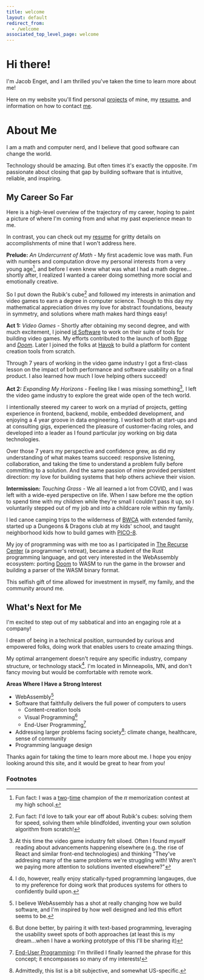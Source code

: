 ```yaml
---
title: welcome
layout: default
redirect_from:
  - /welcome
associated_top_level_page: welcome
---
```


<div id="aboutMe" markdown="1">

# Hi there!

I'm Jacob Enget, and I am thrilled you've taken the time to learn more about me!

Here on my website you'll find personal [projects](/projects) of mine, my [resume](/resume), and information on how
to contact [me](/contact).

# About Me

I am a math and computer nerd, and I believe that good software can change the world.

Technology should be amazing. But often times it's exactly the opposite.
I'm passionate about closing that gap by building software that is intuitive, reliable, and inspiring.

## My Career So Far

Here is a high-level overview of the trajectory of my career, hoping to paint a picture of where I'm coming from and what my past experience mean to me.

In contrast, you can check out my [resume](/resume) for gritty details on accomplishments of mine that I won't address here.

**Prelude:** *An Undercurrent of Math* -
My first academic love was math.
Fun with numbers and computation drove my personal interests from a very young age[^1], and before I even knew what was what I had a math degree...
shortly after, I realized I wanted a career doing something more social and emotionally creative.

So I put down the Rubik's cube[^2] and followed my interests in animation and video games to earn a degree in computer science.
Though to this day my mathematical appreciation drives my love for abstract foundations, beauty in symmetry, and solutions where math makes hard things easy!

**Act 1:** *Video Games* -
Shortly after obtaining my second degree, and with much excitement, I joined [id Software](http://www.idsoftware.com/) to work on their suite of tools for building video games.
My efforts contributed to the launch of both [*Rage*](https://en.wikipedia.org/wiki/Rage_(video_game)) and [*Doom*](https://en.wikipedia.org/wiki/Doom_(2016_video_game)).
Later I joined the folks at [Havok](http://www.havok.com/) to build a platform for content creation tools from scratch.

Through 7 years of working in the video game industry I got a first-class lesson on the impact of both performance and software usability on a final product.
I also learned how much I love helping others succeed!

**Act 2:** *Expanding My Horizons* -
Feeling like I was missing something[^3], I left the video game industry to explore the great wide open of the tech world.

I intentionally steered my career to work on a myriad of projects, getting experience in frontend, backend, mobile, embedded development, and enjoying a 4 year groove in data engineering.
I worked both at start-ups and at consulting gigs, experienced the pleasure of customer-facing roles, and developed into a leader as I found particular joy working on big data technologies.

Over those 7 years my perspective and confidence grew, as did my understanding of what makes teams succeed: responsive listening, collaboration, and taking the time to understand a problem fully before committing to a solution.
And the same passion of mine provided persistent direction: my love for building systems that help others achieve their vision.

**Intermission:** *Touching Grass* - 
We all learned a lot from COVID, and I was left with a wide-eyed perspective on life.
When I saw before me the option to spend time with my children while they're small I couldn't pass it up, so I voluntarily stepped out of my job and into a childcare role within my family.

I led canoe camping trips to the wilderness of [BWCA](https://www.fs.usda.gov/recarea/superior/recarea/?recid=84168) with extended family, started up a Dungeons & Dragons club at my kids' school, and taught neighborhood kids how to build games with [PICO-8](https://www.lexaloffle.com/pico-8.php).

My joy of programming was with me too as I participated in [The Recurse Center](https://www.recurse.com/) (a programmer's retreat), 
became a student of the Rust programming language, 
and got very interested in the WebAssembly ecosystem: porting [Doom](https://en.wikipedia.org/wiki/Doom_(1993_video_game)) to WASM to run the game in the browser and building a parser of the WASM binary format.

This selfish gift of time allowed for investment in myself, my family, and the community around me.

## What's Next for Me

I'm excited to step out of my sabbatical and into an engaging role at a company!

I dream of being in a technical position, surrounded by curious and empowered folks, doing work that enables users to create amazing things.

My optimal arrangement doesn't require any specific industry, company structure, or technology stack[^4].
I'm located in Minneapolis, MN, and don't fancy moving but would be comfortable with remote work.

**Areas Where I Have a Strong Interest**

- WebAssembly[^7]
- Software that faithfully delivers the full power of computers to users
  - Content-creation tools
  - Visual Programming[^5]
  - End-User Programming[^6]
- Addressing larger problems facing society[^8]: climate change, healthcare, sense of community
- Programming language design

Thanks again for taking the time to learn more about me. I hope you enjoy looking around this site, and it would be great to hear from you!

### Footnotes

[^1]: Fun fact: I was a [two](https://www.edweek.org/education/news-in-brief/1999/05)-[time](https://web.archive.org/web/20240814230250/https://www.orlandosentinel.com/2000/03/19/5005-digits-of-pi-are-part-of-students-memories/) champion of the 𝜋 memorization contest at my high school.
[^2]: Fun fact: I'd love to talk your ear off about Rubik's cubes: solving them for speed, solving them while blindfolded, inventing your own solution algorithm from scratch!
[^3]: At this time the video game industry felt siloed. Often I found myself reading about advancements happening elsewhere (e.g. the rise of React and similar front-end technologies) and thinking "They've addresing many of the same problems we're struggling with! Why aren't we paying more attention to solutions invented elsewhere?"
[^4]: I do, however, really enjoy statically-typed programming langauges, due to my preference for doing work that produces systems for others to confidently build upon.
[^5]: But done better, by pairing it with text-based programming, leveraging the usability sweet spots of both approaches (at least this is my dream...when I have a working prototype of this I'll be sharing it)
[^6]: [End-User Programming](https://www.inkandswitch.com/end-user-programming/): I'm thrilled I finally learned the phrase for this concept; it encompasses so many of my interests!
[^7]: I believe WebAssembly has a shot at really changing how we build software, and I'm inspired by how well designed and led this effort seems to be. 
[^8]: Admittedly, this list is a bit subjective, and somewhat US-specific.

</div>
